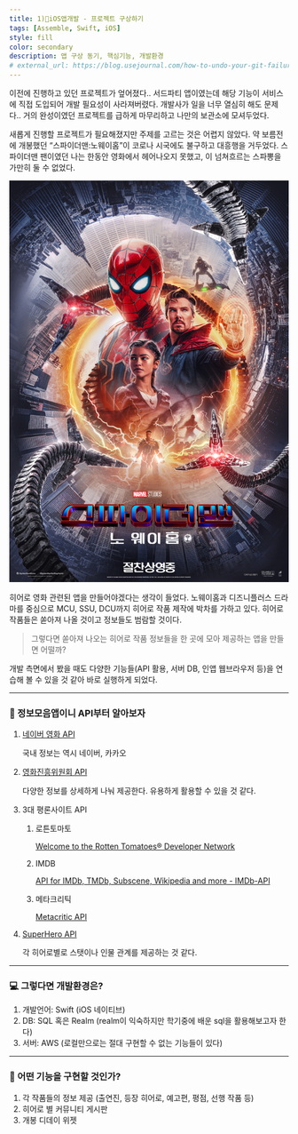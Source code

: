 ```yaml
---
title: 1)📱iOS앱개발 - 프로젝트 구상하기
tags: [Assemble, Swift, iOS]
style: fill
color: secondary
description: 앱 구상 동기, 핵심기능, 개발환경
# external_url: https://blog.usejournal.com/how-to-undo-your-git-failure-b76e31ecac74
---
```


이전에 진행하고 있던 프로젝트가 엎어졌다.. 서드파티 앱이였는데 해당 기능이 서비스에 직접 도입되어 개발 필요성이 사라져버렸다. 개발사가 일을 너무 열심히 해도 문제다.. 거의 완성이였던 프로젝트를 급하게 마무리하고 나만의 보관소에 모셔두었다.

새롭게 진행할 프로젝트가 필요해졌지만 주제를 고르는 것은 어렵지 않았다. 약 보름전에 개봉했던 “스파이더맨:노웨이홈”이 코로나 시국에도 불구하고 대흥행을 거두었다. 스파이더맨 팬이였던 나는 한동안 영화에서 헤어나오지 못했고, 이 넘쳐흐르는 스파뽕을 가만히 둘 수 없었다. 

<img src="https://github.com/StanSign/StanSign.github.io/blob/main/_posts/Assemble/movie_image_Large.png?raw=false" alt="drawing" width="550">

히어로 영화 관련된 앱을 만들어야겠다는 생각이 들었다. 노웨이홈과 디즈니플러스 드라마를 중심으로 MCU, SSU, DCU까지 히어로 작품 제작에 박차를 가하고 있다. 히어로 작품들은 쏟아져 나올 것이고 정보들도 범람할 것이다.

> 그렇다면 쏟아져 나오는 히어로 작품 정보들을 한 곳에 모아 제공하는 앱을 만들면 어떨까?

개발 측면에서 봤을 때도 다양한 기능들(API 활용, 서버 DB, 인앱 웹브라우저 등)을 연습해 볼 수 있을 것 같아 바로 실행하게 되었다. 


---


### 🧐 정보모음앱이니 API부터 알아보자

1. [네이버 영화 API](https://developers.naver.com/docs/search/movie/)
    
    국내 정보는 역시 네이버, 카카오
    
2. [영화진흥위원회 API](http://www.kobis.or.kr/kobisopenapi/homepg/apiservice/searchServiceInfo.do)
    
    다양한 정보를 상세하게 나눠 제공한다. 유용하게 활용할 수 있을 것 같다.
    
3. 3대 평론사이트 API
    1. 로튼토마토
        
        [Welcome to the Rotten Tomatoes® Developer Network](https://developer.fandango.com/rotten_tomatoes)
        
    2. IMDB
        
        [API for IMDb, TMDb, Subscene, Wikipedia and more - IMDb-API](https://imdb-api.com/)
        
    3. 메타크리틱
        
        [Metacritic API](https://www.internetvideoarchive.com/apis/metacritic-api/)
        
4. [SuperHero API](https://superheroapi.com/)
    
    각 히어로별로 스탯이나 인물 관계를 제공하는 것 같다.
    


---


### 💻 그렇다면 개발환경은?

1. 개발언어: Swift (iOS 네이티브)
2. DB: SQL 혹은 Realm (realm이 익숙하지만 학기중에 배운 sql을 활용해보고자 한다)
3. 서버: AWS (로컬만으로는 절대 구현할 수 없는 기능들이 있다)


---


### 📱 어떤 기능을 구현할 것인가?

1. 각 작품들의 정보 제공 (출연진, 등장 히어로, 예고편, 평점, 선행 작품 등)
2. 히어로 별 커뮤니티 게시판
3. 개봉 디데이 위젯